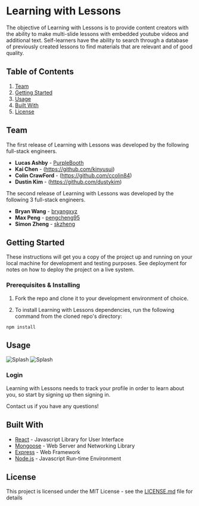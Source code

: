 # Learning with Lessons

The objective of Learning with Lessons is to provide content creators with the ability to make multi-slide lessons with embedded youtube videos and additional text. Self-learners have the ability to search through a database of previously created lessons to find materials that are relevant and of good quality.

## Table of Contents

1. [Team](#team)
1. [Getting Started](#getting-started)
1. [Usage](#usage)
1. [Built With](#built-with)
1. [License](#license)

## Team

The first release of Learning with Lessons was developed by the following full-stack engineers.

* **Lucas Ashby** - [PurpleBooth](https://github.com/lfashby)
* **Kai Chen** - (https://github.com/kinyusui)
* **Colin CrawFord** - (https://github.com/ccolin84)
* **Dustin Kim** - (https://github.com/dustykim)

The second release of Learning with Lessons was developed by the following 3 full-stack engineers.

* **Bryan Wang** - [bryangxyz](https://github.com/bryangxyz)
* **Max Peng** - [pengcheng95](https://github.com/pengcheng95)
* **Simon Zheng** - [skzheng](https://github.com/skzheng)

## Getting Started

These instructions will get you a copy of the project up and running on your local machine for development and testing purposes. See deployment for notes on how to deploy the project on a live system.

### Prerequisites & Installing

1. Fork the repo and clone it to your development environment of choice.

2. To install Learning with Lessons dependencies, run the following command from the cloned repo's directory:

```npm install```

## Usage

![Splash](https://github.com/bryangxyz/eagles/blob/dev/frontend/public/img/login.png)
![Splash](https://github.com/bryangxyz/eagles/blob/dev/frontend/public/img/dashboard.png)

### Login

Learning with Lessons needs to track your profile in order to learn about you, so start by signing up then signing in.

Contact us if you have any questions!

## Built With

* [React](https://facebook.github.io/react/) - Javascript Library for User Interface
* [Mongoose](http://mongoosejs.com/) - Web Server and Networking Library
* [Express](https://expressjs.com/) - Web Framework
* [Node.js](https://nodejs.org/en/) - Javascript Run-time Environment

## License

This project is licensed under the MIT License - see the [LICENSE.md](LICENSE.md) file for details
